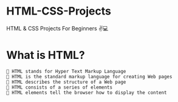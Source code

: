 # HTML-CSS-Projects
HTML &amp; CSS Projects For Beginners ✌💻
# What is HTML?
    📍 HTML stands for Hyper Text Markup Language
    📍 HTML is the standard markup language for creating Web pages
    📍 HTML describes the structure of a Web page
    📍 HTML consists of a series of elements
    📍 HTML elements tell the browser how to display the content
